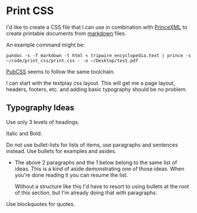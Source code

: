 # Print CSS

I'd like to create a CSS file
that I can use in combination with [PrinceXML][prince]
to create printable documents from [markdown][markdown] files.

An example command might be:

    pandoc -s -f markdown -t html < tripwire_encyclopedia.text | prince -s ~/code/print_css/print.css - -o ~/Desktop/test.pdf

[PubCSS][pubCSS] seems to follow the same toolchain.

I can start with the textplay css layout.
This will get me a page layout, headers, footers, etc.
and adding basic typography should be no problem.

[prince]: http://princexml.com
[markdown]: http://daringfireball.net/projects/markdown
[pubCSS]: http://thomaspark.co/2015/01/pubcss-formatting-academic-publications-in-html-css

## Typography Ideas

Use only 3 levels of headings.

Italic and Bold.

Do not use bullet-lists for lists of items, use paragraphs and sentences instead.
Use bullets for examples and asides.

*   The above 2 paragraphs and the 1 below
    belong to the same list of ideas.
    This is a kind of aside demonstrating one of those ideas.
    When you're done reading it you can resume the list.

    Without a structure like this I'd have to resort to
    using bullets at the root of this section,
    but I'm already doing that with paragraphs.

Use blockquotes for quotes.
